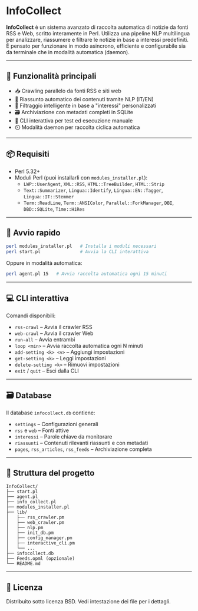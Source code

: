 
# InfoCollect

**InfoCollect** è un sistema avanzato di raccolta automatica di notizie da fonti RSS e Web, scritto interamente in Perl. Utilizza una pipeline NLP multilingua per analizzare, riassumere e filtrare le notizie in base a interessi predefiniti. È pensato per funzionare in modo asincrono, efficiente e configurabile sia da terminale che in modalità automatica (daemon).

---

## 🧠 Funzionalità principali

- 📥 Crawling parallelo da fonti RSS e siti web
- 🧾 Riassunto automatico dei contenuti tramite NLP (IT/EN)
- 🧠 Filtraggio intelligente in base a "interessi" personalizzati
- 🗃️ Archiviazione con metadati completi in SQLite
- 🧪 CLI interattiva per test ed esecuzione manuale
- ⏲️ Modalità daemon per raccolta ciclica automatica

---

## 📦 Requisiti

- Perl 5.32+
- Moduli Perl (puoi installarli con `modules_installer.pl`):
  - `LWP::UserAgent`, `XML::RSS`, `HTML::TreeBuilder`, `HTML::Strip`
  - `Text::Summarizer`, `Lingua::Identify`, `Lingua::EN::Tagger`, `Lingua::IT::Stemmer`
  - `Term::ReadLine`, `Term::ANSIColor`, `Parallel::ForkManager`, `DBI`, `DBD::SQLite`, `Time::HiRes`

---

## 🚀 Avvio rapido

```bash
perl modules_installer.pl   # Installa i moduli necessari
perl start.pl               # Avvia la CLI interattiva
```

Oppure in modalità automatica:

```bash
perl agent.pl 15   # Avvia raccolta automatica ogni 15 minuti
```

---

## 💻 CLI interattiva

Comandi disponibili:

- `rss-crawl` – Avvia il crawler RSS
- `web-crawl` – Avvia il crawler Web
- `run-all` – Avvia entrambi
- `loop <min>` – Avvia raccolta automatica ogni N minuti
- `add-setting <k> <v>` – Aggiungi impostazioni
- `get-setting <k>` – Leggi impostazioni
- `delete-setting <k>` – Rimuovi impostazioni
- `exit` / `quit` – Esci dalla CLI

---

## 🗃️ Database

Il database `infocollect.db` contiene:

- `settings` – Configurazioni generali
- `rss` e `web` – Fonti attive
- `interessi` – Parole chiave da monitorare
- `riassunti` – Contenuti rilevanti riassunti e con metadati
- `pages`, `rss_articles`, `rss_feeds` – Archiviazione completa

---

## 📂 Struttura del progetto

```
InfoCollect/
├── start.pl
├── agent.pl
├── info_collect.pl
├── modules_installer.pl
├── lib/
│   ├── rss_crawler.pm
│   ├── web_crawler.pm
│   ├── nlp.pm
│   ├── init_db.pm
│   ├── config_manager.pm
│   ├── interactive_cli.pm
│   └── ...
├── infocollect.db
├── Feeds.opml (opzionale)
└── README.md
```

---

## 📝 Licenza

Distribuito sotto licenza BSD. Vedi intestazione dei file per i dettagli.

